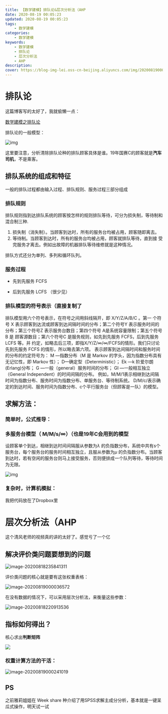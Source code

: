 ```yaml
---
title: 【数学建模】排队论&层次分析法（AHP
date: 2020-08-19 00:05:23
updated: 2020-08-19 00:05:23
tags:
    - 数学建模
categories:
    - 数学建模
keywords:
    - 数学建模
    - 排队论
    - 层次分析法
    - AHP
description:
cover: https://blog-img-lei.oss-cn-beijing.aliyuncs.com/img/20200819000750.png
---
```

# 排队论

这篇博客写的太好了，我就偷懒一点：

[数学建模之排队论](https://blog.csdn.net/sunyueqinghit/article/details/81562138)

排队论的一般模型：

![img](https://blog-img-lei.oss-cn-beijing.aliyuncs.com/img/20180810130528383.jpg)

这里要注意，分析清除排队论种的排队顾客具体是谁。19年国赛C的顾客就是**汽车司机**，不是乘客。

## 排队系统的组成和特征

一般的排队过程都由输入过程、排队规则、服务过程三部分组成

### 排队规则

排队规则指到达排队系统的顾客按怎样的规则排队等待，可分为损失制，等待制和 混合制三种.

1. 损失制（消失制）。当顾客到达时，所有的服务台均被占用，顾客随即离去。
2. 等待制。当顾客到达时，所有的服务台均被占用，顾客就排队等待，直到接 受完服务才离去。例如出故障的机器排队等待维修就是这种情况。

排队方式还分为单列、多列和循环队列。

### 服务过程

+ 先到先服务 FCFS

+ 后到先服务 LCFS （很少见）

### 排队模型的符号表示（直接复制了

排队模型用六个符号表示，在符号之间用斜线隔开，即 X/Y/Z/A/B/C 。第一 个符号 X 表示顾客到达流或顾客到达间隔时间的分布；第二个符号Y 表示服务时间的 分布；第三个符号Z 表示服务台数目；第四个符号 A是系统容量限制；第五个符号B 是 顾客源数目；第六个符号C 是服务规则，如先到先服务 FCFS，后到先服务 LCFS 等。并 约定，如略去后三项，即指X/Y/Z/∞/∞/FCFS的情形。我们只讨论先到先服务 FCFS 的情形，所以略去第六项。
表示顾客到达间隔时间和服务时间的分布的约定符号为：
M —指数分布（M 是 Markov 的字头，因为指数分布具有无记忆性，即 Markov 性）；
D—确定型（Deterministic）；
Ek —k 阶爱尔朗(Erlang)分布；
G —一般（general）服务时间的分布；
GI —一般相互独立（General Independent）的时间间隔的分布。
例如，M/M/1表示相继到达间隔时间为指数分布、服务时间为指数分布、单服务台、等待制系统。
D/M/c/表示确定的到达时间、服务时间为指数分布、c个平行服务台（但顾客是一队）的模型。

## 求解方法：

### 简单时，公式推导：

###  多服务台模型（ M/M/s/∞）（也是19年C会用到的模型

设顾客单个到达，相继到达时间间隔服从参数为$λ$ 的负指数分布，系统中共有s个 服务台，每个服务台的服务时间相互独立，且服从参数为$μ$ 的负指数分布。当顾客到达时，若有空闲的服务台则马上接受服务，否则便排成一个队列等待，等待时间为无限。

![img](https://blog-img-lei.oss-cn-beijing.aliyuncs.com/img/20180810133729317.jpg)

### 复杂时，计算机模拟：

我把代码放在了Dropbox里

# 层次分析法（AHP

这个清风老师的视频真的讲的太好了。感觉亏了一个亿

## 解决评价类问题要想到的问题

![image-20200818235841311](https://blog-img-lei.oss-cn-beijing.aliyuncs.com/img/image-20200818235841311.png)

评价类问题的核心就是要有这张权重表格：

![image-20200819000036572](https://blog-img-lei.oss-cn-beijing.aliyuncs.com/img/image-20200819000036572.png)

在没有数据的情况下，可以采用层次分析法，来衡量这些参数：

![image-20200818220913536](https://blog-img-lei.oss-cn-beijing.aliyuncs.com/img/image-20200818220913536.png)

## 指标如何得出？

核心求出**判断矩阵**

![](https://blog-img-lei.oss-cn-beijing.aliyuncs.com/img/image-20200818221216938.png)

### 权重计算方法的干活：

![image-20200819000241019](https://blog-img-lei.oss-cn-beijing.aliyuncs.com/img/image-20200819000241019.png)

## PS

之前雅莉姐姐在 Week share 种介绍了用SPSS求解主成分分析，基本就是一键呆瓜式操作，明天试一试